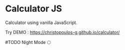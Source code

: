 # Calculator JS

Calculator using vanilla JavaScript.

Try DEMO : https://christopoulos-g.github.io/calculator/

#TODO Night Mode 🌕
